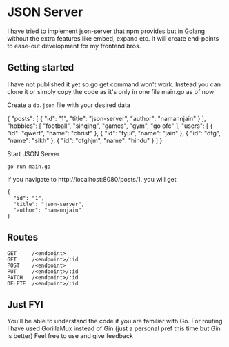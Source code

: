 # JSON Server
I have tried to implement json-server that npm provides but in Golang without the extra features like embed, expand etc. 
It will create end-points to ease-out development for my frontend bros.

## Getting started
I have not published it yet so go get command won't work. 
Instead you can clone it or simply copy the code as it's only in one file main.go as of now

Create a `db.json` file with your desired data

{
  "posts": [
    { 
      "id": "1", 
      "title": "json-server", 
      "author": "namannjain" 
    }
  ],
  "hobbies": [
    "football", "singing", "games", "gym", "go ofc"
  ],
  "users": [
    {
      "id": "qwert",
      "name": "christ"
    },
    {
      "id": "tyui",
      "name": "jain"
    },
    {
      "id": "dfg",
      "name": "sikh"
    },
    {
      "id": "dfghjm",
      "name": "hindu"
    }
  ]
}

Start JSON Server

`go run main.go`

If you navigate to http://localhost:8080/posts/1, you will get

    { 
      "id": "1", 
      "title": "json-server", 
      "author": "namannjain" 
    }

## Routes

````
GET     /<endpoint>
GET     /<endpoint>/:id
POST    /<endpoint>
PUT     /<endpoint>/:id
PATCH   /<endpoint>/:id
DELETE  /<endpoint>/:id
````

## Just FYI
You'll be able to understand the code if you are familiar with Go.
For routing I have used GorillaMux instead of Gin (just a personal pref this time but Gin is better)
Feel free to use and give feedback
